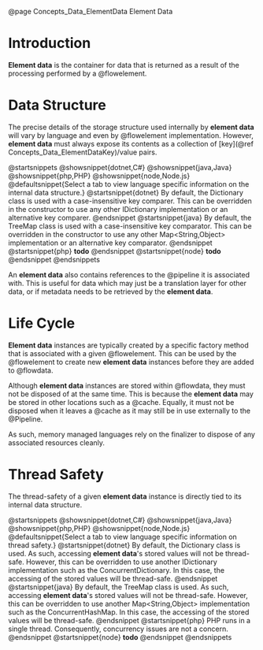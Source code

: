 @page Concepts_Data_ElementData Element Data

# Introduction

**Element data** is the container for data that is returned as a result of the processing 
performed by a @flowelement.

# Data Structure

The precise details of the storage structure used internally by **element data** will
vary by language and even by @flowelement implementation.
However, **element data** must always expose its contents as a collection of [key](@ref Concepts_Data_ElementDataKey)/value pairs.

@startsnippets
@showsnippet{dotnet,C#}
@showsnippet{java,Java}
@showsnippet{php,PHP}
@showsnippet{node,Node.js}
@defaultsnippet{Select a tab to view language specific information on the internal data structure.}
@startsnippet{dotnet}
By default, the Dictionary class is used with a case-insensitive key comparer.
This can be overridden in the constructor to use any other IDictionary implementation 
or an alternative key comparer.
@endsnippet
@startsnippet{java}
By default, the TreeMap class is used with a case-insensitive key comparator. This can be
overridden in the constructor to use any other Map<String,Object> implementation or an alternative
key comparator.
@endsnippet
@startsnippet{php}
**todo**
@endsnippet
@startsnippet{node}
**todo**
@endsnippet
@endsnippets

An **element data** also contains references to the @pipeline it is associated with.
This is useful for data which may just be a translation layer for other data, or if metadata
needs to be retrieved by the **element data**.

# Life Cycle

**Element data** instances are typically created by a specific factory method that is 
associated with a given @flowelement.
This can be used by the @flowelement to create new **element data** instances 
before they are added to @flowdata.

Although **element data** instances are stored within @flowdata, they must not be 
disposed of at the same time.
This is because the **element data** may be stored in other locations such as a @cache.
Equally, it must not be disposed when it leaves a @cache as it may still be in use
externally to the @Pipeline.

As such, memory managed languages rely on the finalizer to dispose of any
associated resources cleanly.


# Thread Safety

The thread-safety of a given **element data** instance is directly tied to its internal 
data structure.

@startsnippets
@showsnippet{dotnet,C#}
@showsnippet{java,Java}
@showsnippet{php,PHP}
@showsnippet{node,Node.js}
@defaultsnippet{Select a tab to view language specific information on thread safety.}
@startsnippet{dotnet}
By default, the Dictionary class is used. As such, accessing **element data**'s stored values
will not be thread-safe.
However, this can be overridden to use another IDictionary implementation such as the ConcurrentDictionary. 
In this case, the accessing of the stored values will be thread-safe.
@endsnippet
@startsnippet{java}
By default, the TreeMap class is used. As such, accessing **element data**'s stored values
will not be thread-safe.
However, this can be overridden to use another Map<String,Object> implementation such as the ConcurrentHashMap. 
In this case, the accessing of the stored values will be thread-safe.
@endsnippet
@startsnippet{php}
PHP runs in a single thread. Consequently, concurrency issues are not a concern.
@endsnippet
@startsnippet{node}
**todo**
@endsnippet
@endsnippets
